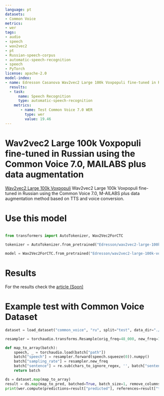 ```yaml
---
language: pt
datasets:
- Common Voice 
metrics:
- wer
tags:
- audio
- speech
- wav2vec2
- pt
- Russian-speech-corpus
- automatic-speech-recognition
- speech
- PyTorch
license: apache-2.0
model-index:
- name: Edresson Casanova Wav2vec2 Large 100k Voxpopuli fine-tuned in Russian using the Common Voice 7.0, MAILABS plus data augmentation
  results:
  - task: 
      name: Speech Recognition
      type: automatic-speech-recognition
    metrics:
       - name: Test Common Voice 7.0 WER
         type: wer
         value: 19.46
---
```


# Wav2vec2 Large 100k Voxpopuli fine-tuned in Russian using the Common Voice 7.0, MAILABS plus data augmentation

[Wav2vec2 Large 100k Voxpopuli](https://huggingface.co/facebook/wav2vec2-large-100k-voxpopuli) Wav2vec2 Large 100k Voxpopuli fine-tuned in Russian using the Common Voice 7.0, M-AILABS plus data augmentation method based on TTS and voice conversion.



# Use this model

```python

from transformers import AutoTokenizer, Wav2Vec2ForCTC
  
tokenizer = AutoTokenizer.from_pretrained("Edresson/wav2vec2-large-100k-voxpopuli-ft-Common_Voice_plus_TTS-Dataset_plus_Data_Augmentation-russian")

model = Wav2Vec2ForCTC.from_pretrained("Edresson/wav2vec2-large-100k-voxpopuli-ft-Common_Voice_plus_TTS-Dataset_plus_Data_Augmentation-russian")
```
# Results
For the results check the [article (Soon)]()

# Example test with Common Voice Dataset


```python
dataset = load_dataset("common_voice", "ru", split="test", data_dir="./cv-corpus-7.0-2021-07-21")

resampler = torchaudio.transforms.Resample(orig_freq=48_000, new_freq=16_000)

def map_to_array(batch):
    speech, _ = torchaudio.load(batch["path"])
    batch["speech"] = resampler.forward(speech.squeeze(0)).numpy()
    batch["sampling_rate"] = resampler.new_freq
    batch["sentence"] = re.sub(chars_to_ignore_regex, '', batch["sentence"]).lower().replace("â€™", "'")
    return batch
```

```python
ds = dataset.map(map_to_array)
result = ds.map(map_to_pred, batched=True, batch_size=1, remove_columns=list(ds.features.keys()))
print(wer.compute(predictions=result["predicted"], references=result["target"]))
```

